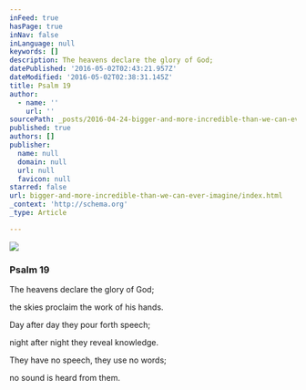 ```yaml
---
inFeed: true
hasPage: true
inNav: false
inLanguage: null
keywords: []
description: The heavens declare the glory of God;
datePublished: '2016-05-02T02:43:21.957Z'
dateModified: '2016-05-02T02:38:31.145Z'
title: Psalm 19
author:
  - name: ''
    url: ''
sourcePath: _posts/2016-04-24-bigger-and-more-incredible-than-we-can-ever-imagine.md
published: true
authors: []
publisher:
  name: null
  domain: null
  url: null
  favicon: null
starred: false
url: bigger-and-more-incredible-than-we-can-ever-imagine/index.html
_context: 'http://schema.org'
_type: Article

---
```

![](https://the-grid-user-content.s3-us-west-2.amazonaws.com/3d64c542-14c4-402e-8f2b-d2a6b0c40116.jpg)

### Psalm 19

The heavens declare the glory of God;

the skies proclaim the work of his hands.

Day after day they pour forth speech;

night after night they reveal knowledge.

They have no speech, they use no words;

no sound is heard from them.